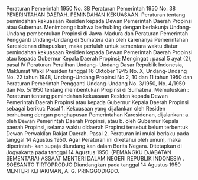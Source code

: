  Peraturan Pemerintah 1950 No. 38 Peraturan Pemerintah 1950 No. 38 PE¥ERINTAHAN DAERAH. PEMINDAHAN KEKUASAAN. Peraturan tentang pemindahan kekuasaan Residen kepada Dewan Pemerintah Daerah Propinsi atau Gubernur.
Menimbang :
 bahwa berhubilng dengan berlakunja Undang-Undang pembentukan Propinsi di Jawa-Madura dan Peraturan Pemerintah Pengganti Undang-Undang di Sumatera dan oleh karenanya Pemerintahan Karesidenan dihapuskan, maka perlulah untuk sementara waktu diatur pemindahan kekuasaan Residen kepada Dewan Pemerintah Daerah Propinsi atau kepada Gubernur Kepala Daerah Propinsi;
Mengingat :
 pasal 5 ayat (2), pasal IV Peraturan Peralihan Undang- Undang Dasar Republik Indonesia, Maklumat Wakil Presiden tanggal 16 Oktober 1945 No. X, Undang-Undang No. 22 tahun 1948, Undang-Undang Propinsi No.2, 10 dan 11 tahun 1950 dan Peraturan Pemerintah Pengganti Undang-Undang No. 3/1950, No. 4/1950 dan No. 5/1950 tentang membentukan Propinsi di Sumatera. Memutuskan : Peraturan tentang pemindahan kekuasaan Reslden kepada Dewan Pemerintah Daerah Propinsi atau kepada Gubernur Kepala Daerah Propinsi sebagai berikut: Pasal 1. Kekuasaan yang dijalankan oleh Residen berhubung dengan penghapusan Pemerintahan Karesidenan, dijalankan:
a. oleh Dewan Pemerintah Daerah Propinsi, atau b. oleh Gubernur Kepala paerah Propinsi, selama waktu didaerah Propinsi tersebut belum terbentuk Dewan Perwakilan Rakjat Daerah. Pasal 2. Peraturan ini mulai berlaku pada tanggal 14 Agustus 1950. Agar Peraturan ini diketahui oleh umum, maka diperintah- kan supaja diundang.kan dalam Berita Negara. Ditetapkan di Jogyakarta pada tanggal 14 Agustus 1950. (PEMANGKU DJABATAN SEMENTARA) ASSAAT MENTERI DALAM NEGERI REPUBLIK INDONESIA . SOESANTO TIRTOPRODJO Diundangkan pada tanggal 14 Agustus 1950 MENTERI KEHAKIMAN, A. G. PRINGGODIGDO.